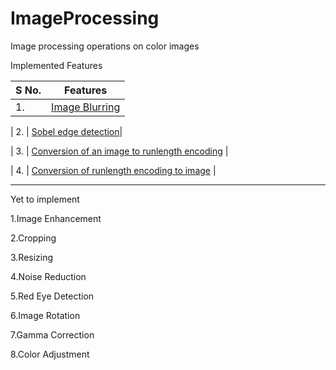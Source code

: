 ImageProcessing
===============
Image processing operations on color images


Implemented Features


| S No. | Features |
| ----- | -------- |
| 1. | [Image Blurring](https://en.wikipedia.org/wiki/Gaussian_blur) |

| 2. | [Sobel edge detection](https://en.wikipedia.org/wiki/Sobel_operator)|

| 3. | [ Conversion of an image to runlength encoding](https://en.wikipedia.org/wiki/Run-length_encoding) |

| 4. | [Conversion of runlength encoding to image](https://en.wikipedia.org/wiki/Run-length_encoding) |

---------------------------------------------------------------------------


Yet to implement

1.Image Enhancement

2.Cropping

3.Resizing

4.Noise Reduction

5.Red Eye Detection

6.Image Rotation

7.Gamma Correction

8.Color Adjustment

